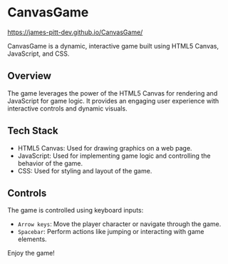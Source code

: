 # CanvasGame

https://james-pitt-dev.github.io/CanvasGame/

CanvasGame is a dynamic, interactive game built using HTML5 Canvas, JavaScript, and CSS.

## Overview

The game leverages the power of the HTML5 Canvas for rendering and JavaScript for game logic. It provides an engaging user experience with interactive controls and dynamic visuals.

## Tech Stack

- HTML5 Canvas: Used for drawing graphics on a web page.
- JavaScript: Used for implementing game logic and controlling the behavior of the game.
- CSS: Used for styling and layout of the game.

## Controls

The game is controlled using keyboard inputs:

- `Arrow keys`: Move the player character or navigate through the game.
- `Spacebar`: Perform actions like jumping or interacting with game elements.

Enjoy the game!
